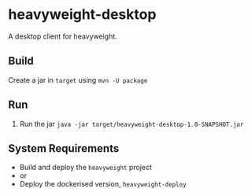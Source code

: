 # heavyweight-desktop
A desktop client for heavyweight.

Build
-----
Create a jar in `target` using
`mvn -U package`


Run
---
1. Run the jar
`java -jar target/heavyweight-desktop-1.0-SNAPSHOT.jar`

System Requirements
-------------------
* Build and deploy the `heavyweight` project
* or
* Deploy the dockerised version, `heavyweight-deploy`
